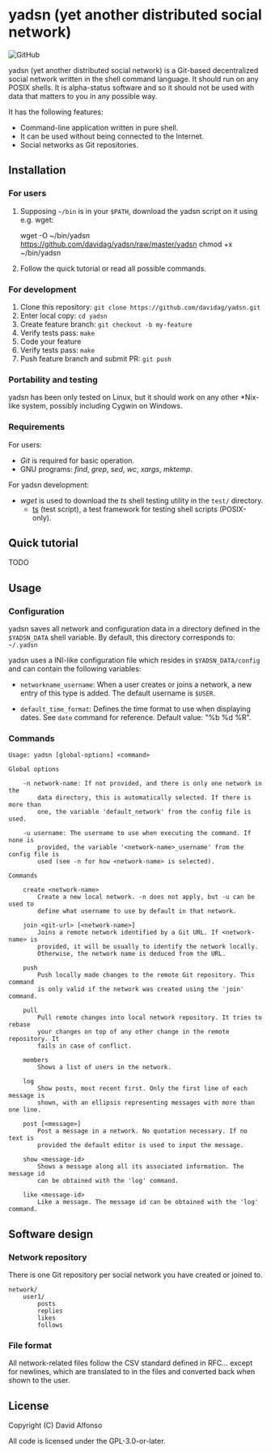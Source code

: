 # yadsn (yet another distributed social network)

![GitHub](https://img.shields.io/github/license/davidag/yadsn)

yadsn (yet another distributed social network) is a Git-based decentralized social network written in the shell command language. It should run on any POSIX shells. It is alpha-status software and so it should not be used with data that matters to you in any possible way.

It has the following features:

* Command-line application written in pure shell.
* It can be used without being connected to the Internet.
* Social networks as Git repositories.

## Installation

### For users

1. Supposing `~/bin` is in your `$PATH`, download the yadsn script on it using e.g. wget:

	wget -O ~/bin/yadsn https://github.com/davidag/yadsn/raw/master/yadsn
	chmod +x ~/bin/yadsn

2. Follow the quick tutorial or read all possible commands.

### For development

1. Clone this repository: `git clone https://github.com/davidag/yadsn.git`
2. Enter local copy: `cd yadsn`
3. Create feature branch: `git checkout -b my-feature`
4. Verify tests pass: `make`
5. Code your feature
6. Verify tests pass: `make`
7. Push feature branch and submit PR: `git push`

### Portability and testing

yadsn has been only tested on Linux, but it should work on any other *Nix-like system, possibly including Cygwin on Windows.

### Requirements

For users:

* *Git* is required for basic operation.
* GNU programs: *find*, *grep*, *sed*, *wc*, *xargs*, *mktemp*.

For yadsn development:

* *wget* is used to download the *ts* shell testing utility in the `test/` directory.
	* [ts](https://github.com/thinkerbot/ts) (test script), a test framework for testing shell scripts (POSIX-only).

## Quick tutorial
TODO

## Usage

### Configuration

yadsn saves all network and configuration data in a directory defined in the `$YADSN_DATA` shell variable. By default, this directory corresponds to: `~/.yadsn`

yadsn uses a INI-like configuration file which resides in `$YADSN_DATA/config` and can contain the following variables:

* `networkname_username`: When a user creates or joins a network, a new entry of this type is added. The default username is `$USER`.

* `default_time_format`: Defines the time format to use when displaying dates. See `date` command for reference. Default value: "%b %d %R".

### Commands

```
Usage: yadsn [global-options] <command>

Global options

	-n network-name: If not provided, and there is only one network in the
		data directory, this is automatically selected. If there is more than
		one, the variable 'default_network' from the config file is used.

	-u username: The username to use when executing the command. If none is
		provided, the variable '<network-name>_username' from the config file is
		used (see -n for how <network-name> is selected).

Commands

	create <network-name>
		Create a new local network. -n does not apply, but -u can be used to
		define what username to use by default in that network.

	join <git-url> [<network-name>]
		Joins a remote network identified by a Git URL. If <network-name> is
		provided, it will be usually to identify the network locally.
		Otherwise, the network name is deduced from the URL.

	push
		Push locally made changes to the remote Git repository. This command
		is only valid if the network was created using the 'join' command.

	pull
		Pull remote changes into local network repository. It tries to rebase
		your changes on top of any other change in the remote repository. It
		fails in case of conflict.

	members
		Shows a list of users in the network.

	log
		Show posts, most recent first. Only the first line of each message is
		shown, with an ellipsis representing messages with more than one line.

	post [<message>]
		Post a message in a network. No quotation necessary. If no text is
		provided the default editor is used to input the message.

	show <message-id>
		Shows a message along all its associated information. The message id
		can be obtained with the 'log' command.

	like <message-id>
		Like a message. The message id can be obtained with the 'log' command.
```

## Software design

### Network repository

There is one Git repository per social network you have created or joined to.

```
network/
	user1/
		posts
		replies
		likes
		follows
```

### File format

All network-related files follow the CSV standard defined in RFC... except for newlines, which are translated to <NEWLINE> in the files and converted back when shown to the user.

## License

Copyright (C) David Alfonso

All code is licensed under the GPL-3.0-or-later.

